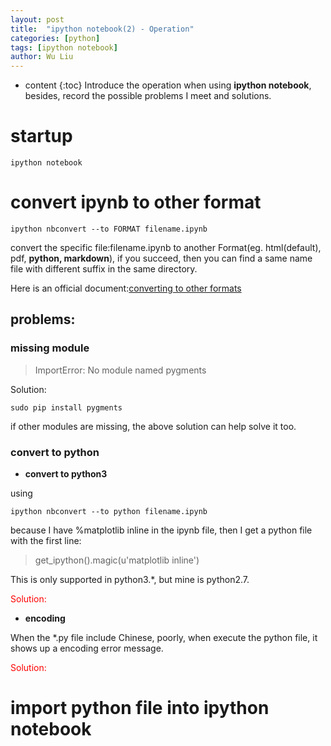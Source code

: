 ```yaml
---
layout: post
title:  "ipython notebook(2) - Operation"
categories: [python]
tags: [ipython notebook]
author: Wu Liu
---
```


* content
{:toc}
Introduce the operation when using **ipython notebook**, besides, record the possible problems I meet and solutions.




# startup
```
ipython notebook
```

# convert ipynb to other format
```
ipython nbconvert --to FORMAT filename.ipynb
```

convert the specific file:filename.ipynb to another Format(eg. html(default), pdf, **python, markdown**),
if you succeed, then you can find a same name file with different suffix in the same directory.

Here is an official document:[converting to other formats](https://ipython.org/ipython-doc/3/notebook/nbconvert.html)

## problems:

### missing module

> ImportError: No module named pygments

Solution:<br/>
```
sudo pip install pygments
```

if other modules are missing, the above solution can help solve it too.

### convert to python

* **convert to python3**

using 
```
ipython nbconvert --to python filename.ipynb
```


because I have %matplotlib inline in the ipynb file, then I get a python file with the first line:
> get_ipython().magic(u'matplotlib inline')

This is only supported in python3.*, but mine is python2.7.

<font color='red'>Solution:</font>


* **encoding**

When the *.py file include Chinese, poorly, when execute the python file, it shows up a encoding error message.

<font color='red'>Solution:</font>


# import python file into ipython notebook




